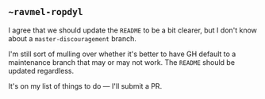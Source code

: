 ## `~ravmel-ropdyl`
I agree that we should update the `README` to be a bit clearer, but I don't know about a `master-discouragement` branch.  

I'm still sort of mulling over whether it's better to have GH default to a maintenance branch that may or may not work.  The `README` should  be updated regardless.

It's on my list of things to do — I'll submit a PR.